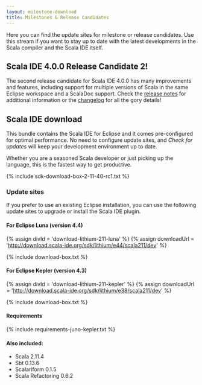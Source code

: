 ```yaml
---
layout: milestone-download
title: Milestones & Release Candidates
---
```


Here you can find the update sites for milestone or release candidates. Use this stream if you want to stay
up to date with the latest developments in the Scala compiler and the Scala IDE itself.

## Scala IDE 4.0.0 Release Candidate 2!

The second release candidate for Scala IDE 4.0.0 has many improvements and features, including support for multiple versions of Scala in the same Eclipse workspace and a ScalaDoc support. Check the [release notes](/blog/release-notes-4.0.0-RC1.html) for additional information or the [changelog](/docs/changelog.html) for all the gory details!

## Scala IDE download

This bundle contains the Scala IDE for Eclipse and it comes pre-configured
for optimal performance. No need to configure update sites, and *Check for updates* will keep your
development environment up to date.

Whether you are a seasoned Scala developer or just picking up the language, this is the fastest way to get productive.

{% include sdk-download-box-2-11-40-rc1.txt %}


### Update sites

If you prefer to use an existing Eclipse installation, you can use the following update sites to upgrade or install the Scala IDE plugin.

#### For Eclipse Luna (version 4.4)

{% assign divId = 'download-lithium-211-luna' %}
{% assign downloadUrl = 'http://download.scala-ide.org/sdk/lithium/e44/scala211/dev' %}

{% include download-box.txt %}


#### For Eclipse Kepler (version 4.3)

{% assign divId = 'download-lithium-211-kepler' %}
{% assign downloadUrl = 'http://download.scala-ide.org/sdk/lithium/e38/scala211/dev' %}

{% include download-box.txt %}

#### Requirements
{% include requirements-juno-kepler.txt %}


#### Also included:

* Scala 2.11.4
* Sbt 0.13.6
* Scalariform 0.1.5
* Scala Refactoring 0.6.2

[luna]: https://projects.eclipse.org/releases/luna

